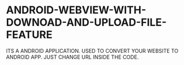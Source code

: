 # ANDROID-WEBVIEW-WITH-DOWNOAD-AND-UPLOAD-FILE-FEATURE

ITS A ANDROID APPLICATION.
USED TO CONVERT YOUR WEBSITE TO ANDROID APP.
JUST CHANGE URL INSIDE THE CODE.
